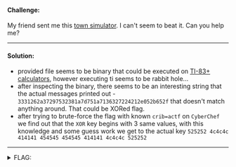 #### Challenge:

My friend sent me this [town simulator](./TOWN.8xp ":ignore"). I can't seem to beat it. Can you help me?

---

#### Solution:

- provided file seems to be binary that could be executed on [TI-83+ calculators](https://www.cemetech.net/projects/jstified/), however executing ti seems to be rabbit hole...
- after inspecting the binary, there seems to be an interesting string that the actual messages printed out - `3331262a37297532381a7d751a7136327224212e052b652f` that doesn't match anything around. That could be XORed flag.
- after trying to brute-force the flag with known `crib=actf` on `CyberChef` we find out that the `XOR` key  begins with 3 same values, with this knowledge and some guess work we get to the actual key `525252 4c4c4c 414141 454545 454545 414141 4c4c4c 525252`

---

<details><summary>FLAG:</summary>

```
actf{e4sy_80_4ss3embIy7}
```

</details>
<br/>
